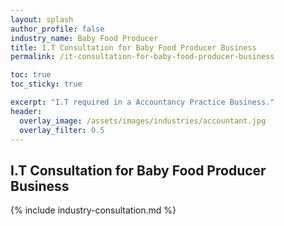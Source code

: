 ```yaml
---
layout: splash 
author_profile: false 
industry_name: Baby Food Producer
title: I.T Consultation for Baby Food Producer Business
permalink: /it-consultation-for-baby-food-producer-business

toc: true
toc_sticky: true

excerpt: "I.T required in a Accountancy Practice Business."
header:
  overlay_image: /assets/images/industries/accountant.jpg
  overlay_filter: 0.5 
---
```


## I.T Consultation for Baby Food Producer Business

{% include industry-consultation.md %}
